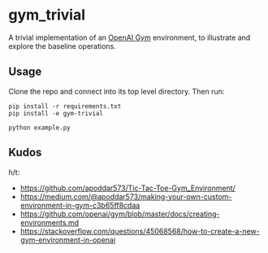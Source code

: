 # gym_trivial

A trivial implementation of an [OpenAI Gym](http://gym.openai.com/)
environment, to illustrate and explore the baseline operations.


## Usage

Clone the repo and connect into its top level directory.
Then run:

```
pip install -r requirements.txt
pip install -e gym-trivial

python example.py
```


## Kudos

h/t:

  - <https://github.com/apoddar573/Tic-Tac-Toe-Gym_Environment/>
  - <https://medium.com/@apoddar573/making-your-own-custom-environment-in-gym-c3b65ff8cdaa>
  - <https://github.com/openai/gym/blob/master/docs/creating-environments.md>
  - <https://stackoverflow.com/questions/45068568/how-to-create-a-new-gym-environment-in-openai>
